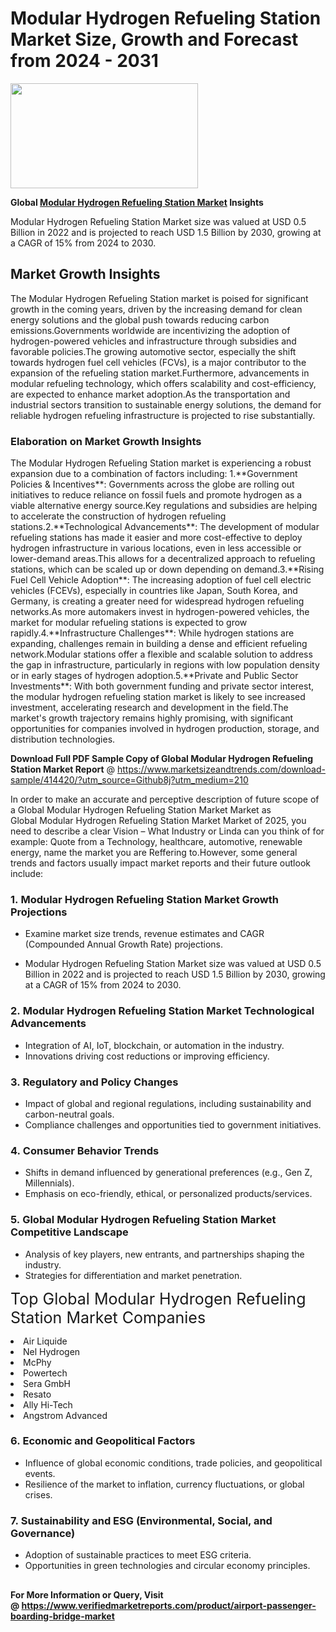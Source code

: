 <H1>Modular Hydrogen Refueling Station Market Size, Growth and Forecast from 2024 - 2031</H1><img class="aligncenter size-medium wp-image-584254" src="https://thirdeyenews.in/wp-content/uploads/2024/09/Global-Market-Research-300x168.jpeg" alt="" width="300" height="168" /><p><strong>Global&nbsp;<a href="https://www.marketsizeandtrends.com/download-sample/414420/?utm_source=Github8j?utm_medium=210">Modular Hydrogen Refueling Station Market</a> Insights</strong></p><p>Modular Hydrogen Refueling Station Market size was valued at USD 0.5 Billion in 2022 and is projected to reach USD 1.5 Billion by 2030, growing at a CAGR of 15% from 2024 to 2030.</p><p><h2>Market Growth Insights</h2> The Modular Hydrogen Refueling Station market is poised for significant growth in the coming years, driven by the increasing demand for clean energy solutions and the global push towards reducing carbon emissions.Governments worldwide are incentivizing the adoption of hydrogen-powered vehicles and infrastructure through subsidies and favorable policies.The growing automotive sector, especially the shift towards hydrogen fuel cell vehicles (FCVs), is a major contributor to the expansion of the refueling station market.Furthermore, advancements in modular refueling technology, which offers scalability and cost-efficiency, are expected to enhance market adoption.As the transportation and industrial sectors transition to sustainable energy solutions, the demand for reliable hydrogen refueling infrastructure is projected to rise substantially.<h3>Elaboration on Market Growth Insights</h3> The Modular Hydrogen Refueling Station market is experiencing a robust expansion due to a combination of factors including: 1.**Government Policies & Incentives**: Governments across the globe are rolling out initiatives to reduce reliance on fossil fuels and promote hydrogen as a viable alternative energy source.Key regulations and subsidies are helping to accelerate the construction of hydrogen refueling stations.2.**Technological Advancements**: The development of modular refueling stations has made it easier and more cost-effective to deploy hydrogen infrastructure in various locations, even in less accessible or lower-demand areas.This allows for a decentralized approach to refueling stations, which can be scaled up or down depending on demand.3.**Rising Fuel Cell Vehicle Adoption**: The increasing adoption of fuel cell electric vehicles (FCEVs), especially in countries like Japan, South Korea, and Germany, is creating a greater need for widespread hydrogen refueling networks.As more automakers invest in hydrogen-powered vehicles, the market for modular refueling stations is expected to grow rapidly.4.**Infrastructure Challenges**: While hydrogen stations are expanding, challenges remain in building a dense and efficient refueling network.Modular stations offer a flexible and scalable solution to address the gap in infrastructure, particularly in regions with low population density or in early stages of hydrogen adoption.5.**Private and Public Sector Investments**: With both government funding and private sector interest, the modular hydrogen refueling station market is likely to see increased investment, accelerating research and development in the field.The market's growth trajectory remains highly promising, with significant opportunities for companies involved in hydrogen production, storage, and distribution technologies.<p><span class=""><strong>Download Full PDF Sample Copy of Global Modular Hydrogen Refueling Station Market Report</strong> @ <a href="https://www.marketsizeandtrends.com/download-sample/414420/?utm_source=Github8j?utm_medium=210" target="_blank">https://www.marketsizeandtrends.com/download-sample/414420/?utm_source=Github8j?utm_medium=210</a></span></p><p>In order to make an accurate and perceptive description of future scope of a Global&nbsp;Modular Hydrogen Refueling Station Market Market as Global&nbsp;Modular Hydrogen Refueling Station Market Market of 2025, you need to describe a clear Vision &ndash; What Industry or Linda can you think of for example: Quote from a Technology, healthcare, automotive, renewable energy, name the market you are Reffering to.However, some general trends and factors usually impact market reports and their future outlook include:</p><h3>1.&nbsp;<strong>Modular Hydrogen Refueling Station Market Growth Projections</strong></h3><ul><li>Examine market size trends, revenue estimates and CAGR (Compounded Annual Growth Rate) projections.</li><li><p>Modular Hydrogen Refueling Station Market size was valued at USD 0.5 Billion in 2022 and is projected to reach USD 1.5 Billion by 2030, growing at a CAGR of 15% from 2024 to 2030.</p></li></ul><h3>2.&nbsp;<strong>Modular Hydrogen Refueling Station Market Technological Advancements</strong></h3><ul><li>Integration of AI, IoT, blockchain, or automation in the industry.</li><li>Innovations driving cost reductions or improving efficiency.</li></ul><h3>3.&nbsp;<strong>Regulatory and Policy Changes</strong></h3><ul><li>Impact of global and regional regulations, including sustainability and carbon-neutral goals.</li><li>Compliance challenges and opportunities tied to government initiatives.</li></ul><h3>4.&nbsp;<strong>Consumer Behavior Trends</strong></h3><ul><li>Shifts in demand influenced by generational preferences (e.g., Gen Z, Millennials).</li><li>Emphasis on eco-friendly, ethical, or personalized products/services.</li></ul><h3>5.&nbsp;<strong>Global Modular Hydrogen Refueling Station Market Competitive Landscape</strong></h3><ul><li>Analysis of key players, new entrants, and partnerships shaping the industry.</li><li>Strategies for differentiation and market penetration.</li></ul><p data-pm-slice="1 1 []"><span style="color: inherit; font-family: inherit; font-size: 25px;">Top Global Modular Hydrogen Refueling Station Market Companies</span></p><div class="" data-test-id=""><p><li>Air Liquide</li><li> Nel Hydrogen</li><li> McPhy</li><li> Powertech</li><li> Sera GmbH</li><li> Resato</li><li> Ally Hi-Tech</li><li> Angstrom Advanced</li></p></div><h3>6.&nbsp;<strong>Economic and Geopolitical Factors</strong></h3><ul><li>Influence of global economic conditions, trade policies, and geopolitical events.</li><li>Resilience of the market to inflation, currency fluctuations, or global crises.</li></ul><h3>7.&nbsp;<strong>Sustainability and ESG (Environmental, Social, and Governance)</strong></h3><ul><li>Adoption of sustainable practices to meet ESG criteria.</li><li>Opportunities in green technologies and circular economy principles.</li></ul><h2><strong style="font-size: 14px;">For More Information or Query, Visit @&nbsp;</strong><a style="background-color: #ffffff; font-size: 14px;" href="https://www.marketsizeandtrends.com/report/modular-hydrogen-refueling-station-market/" target="_blank">https://www.verifiedmarketreports.com/product/airport-passenger-boarding-bridge-market</a></h2>